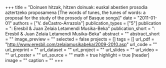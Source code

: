 +++
title = "Doinuen hitzak, hitzen doinuak: euskal abestien prosodia aztertzeko proposamena [The words of tunes, the tunes of words: a proposal for the study of the prosody of Basque songs]"
date = "2011-01-01"
authors = ["V. deCastro-Arrazola"]
publication_types = ["5"]
publication = ": Eresbil & Juan Zelaia Letamendi Musika-Beka"
publication_short = ": Eresbil & Juan Zelaia Letamendi Musika-Beka"
abstract = ""
abstract_short = ""
image_preview = ""
selected = false
projects = []
tags = []
url_pdf = "http://www.eresbil.com/zelaiamusikabeka/2009-2010.asp"
url_code = ""
url_preprint = ""
url_dataset = ""
url_project = ""
url_slides = ""
url_video = ""
url_poster = ""
url_source = ""
math = true
highlight = true
[header]
image = ""
caption = ""
+++
